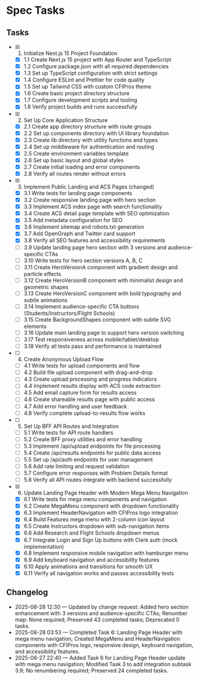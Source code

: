 # Spec Tasks

## Tasks

- [x] 1. Initialize Next.js 15 Project Foundation
  - [x] 1.1 Create Next.js 15 project with App Router and TypeScript
  - [x] 1.2 Configure package.json with all required dependencies
  - [x] 1.3 Set up TypeScript configuration with strict settings
  - [x] 1.4 Configure ESLint and Prettier for code quality
  - [x] 1.5 Set up Tailwind CSS with custom CFIPros theme
  - [x] 1.6 Create basic project directory structure
  - [x] 1.7 Configure development scripts and tooling
  - [x] 1.8 Verify project builds and runs successfully

- [x] 2. Set Up Core Application Structure
  - [x] 2.1 Create app directory structure with route groups
  - [x] 2.2 Set up components directory with UI library foundation
  - [x] 2.3 Create lib directory with utility functions and types
  - [x] 2.4 Set up middleware for authentication and routing
  - [x] 2.5 Create environment variables template
  - [x] 2.6 Set up basic layout and global styles
  - [x] 2.7 Create initial loading and error components
  - [x] 2.8 Verify all routes render without errors

- [x] 3. Implement Public Landing and ACS Pages (changed)
  - [x] 3.1 Write tests for landing page components
  - [x] 3.2 Create responsive landing page with hero section
  - [x] 3.3 Implement ACS index page with search functionality
  - [x] 3.4 Create ACS detail page template with SEO optimization
  - [x] 3.5 Add metadata configuration for SEO
  - [x] 3.6 Implement sitemap and robots.txt generation
  - [x] 3.7 Add OpenGraph and Twitter card support
  - [x] 3.8 Verify all SEO features and accessibility requirements
  - [ ] 3.9 Update landing page hero section with 3 versions and audience-specific CTAs
  - [ ] 3.10 Write tests for hero section versions A, B, C
  - [ ] 3.11 Create HeroVersionA component with gradient design and particle effects
  - [ ] 3.12 Create HeroVersionB component with minimalist design and geometric shapes
  - [ ] 3.13 Create HeroVersionC component with bold typography and subtle animations
  - [ ] 3.14 Implement audience-specific CTA buttons (Students/Instructors/Flight Schools)
  - [ ] 3.15 Create BackgroundShapes component with subtle SVG elements
  - [ ] 3.16 Update main landing page to support hero version switching
  - [ ] 3.17 Test responsiveness across mobile/tablet/desktop
  - [ ] 3.18 Verify all tests pass and performance is maintained

- [ ] 4. Create Anonymous Upload Flow
  - [ ] 4.1 Write tests for upload components and flow
  - [ ] 4.2 Build file upload component with drag-and-drop
  - [ ] 4.3 Create upload processing and progress indicators
  - [ ] 4.4 Implement results display with ACS code extraction
  - [ ] 4.5 Add email capture form for results access
  - [ ] 4.6 Create shareable results page with public access
  - [ ] 4.7 Add error handling and user feedback
  - [ ] 4.8 Verify complete upload-to-results flow works

- [ ] 5. Set Up BFF API Routes and Integration
  - [ ] 5.1 Write tests for API route handlers
  - [ ] 5.2 Create BFF proxy utilities and error handling
  - [ ] 5.3 Implement /api/upload endpoints for file processing
  - [ ] 5.4 Create /api/results endpoints for public data access
  - [ ] 5.5 Set up /api/auth endpoints for user management
  - [ ] 5.6 Add rate limiting and request validation
  - [ ] 5.7 Configure error responses with Problem Details format
  - [ ] 5.8 Verify all API routes integrate with backend successfully

- [x] 6. Update Landing Page Header with Modern Mega Menu Navigation
  - [x] 6.1 Write tests for mega menu components and navigation
  - [x] 6.2 Create MegaMenu component with dropdown functionality
  - [x] 6.3 Implement HeaderNavigation with CFIPros logo integration
  - [x] 6.4 Build Features mega menu with 2-column icon layout
  - [x] 6.5 Create Instructors dropdown with sub-navigation items
  - [x] 6.6 Add Research and Flight Schools dropdown menus
  - [x] 6.7 Integrate Login and Sign Up buttons with Clerk auth (mock implementation)
  - [x] 6.8 Implement responsive mobile navigation with hamburger menu
  - [x] 6.9 Add keyboard navigation and accessibility features
  - [x] 6.10 Apply animations and transitions for smooth UX
  - [x] 6.11 Verify all navigation works and passes accessibility tests

## Changelog

* 2025-08-28 12:30 — Updated by change request: Added hero section enhancement with 3 versions and audience-specific CTAs; Renumber map: None required; Preserved 43 completed tasks; Deprecated 0 tasks.
* 2025-08-28 03:53 — Completed Task 6: Landing Page Header with mega menu navigation; Created MegaMenu and HeaderNavigation components with CFIPros logo, responsive design, keyboard navigation, and accessibility features.
* 2025-08-27 22:40 — Added Task 6 for Landing Page Header update with mega menu navigation; Modified Task 3 to add integration subtask 3.9; No renumbering required; Preserved 24 completed tasks.